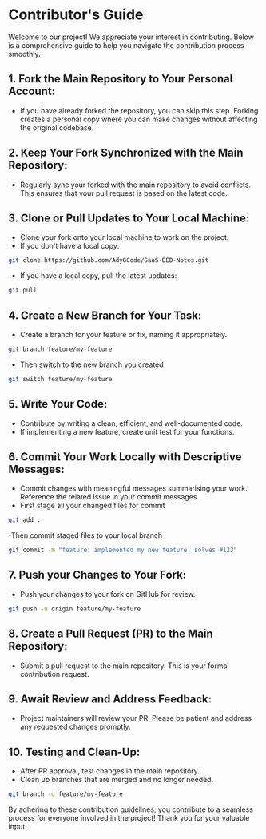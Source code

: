 # Contributor's Guide

Welcome to our project! We appreciate your interest in contributing. Below is a comprehensive guide to help you navigate the contribution process smoothly.

## 1. Fork the Main Repository to Your Personal Account: 
- If you have already forked the repository, you can skip this step. Forking creates a personal copy where you can make changes without affecting the original codebase.

## 2. Keep Your Fork Synchronized with the Main Repository:
- Regularly sync your forked with the main repository to avoid conflicts. This ensures that your pull request is based on the latest code.

## 3. Clone or Pull Updates to Your Local Machine:
- Clone your fork onto your local machine to work on the project.
-    If you don't have a local copy:

```bash
git clone https://github.com/AdyGCode/SaaS-BED-Notes.git
```
-   If you have a local copy, pull the latest updates:

```bash
git pull

```

## 4. Create a New Branch for Your Task:
- Create a branch for your feature or fix, naming it appropriately.

```bash
git branch feature/my-feature

```
- Then switch to the new branch you created

```bash
git switch feature/my-feature

```

## 5. Write Your Code:
- Contribute by writing a clean, efficient, and well-documented code.
- If implementing a new feature, create unit test for your functions.

## 6. Commit Your Work Locally with Descriptive Messages:
- Commit changes with meaningful messages summarising your work. Reference the related issue in your commit messages.
- First stage all your changed files for commit

```bash
git add .
```

-Then commit staged files to your local branch

```bash
git commit -m "feature: implemented my new feature. solves #123"
```

## 7. Push your Changes to Your Fork:
- Push your changes to your fork on GitHub for review.

```bash
git push -u origin feature/my-feature

```
## 8. Create a Pull Request (PR) to the Main Repository:
- Submit a pull request to the main repository. This is your formal contribution request.

## 9. Await Review and Address Feedback:
- Project maintainers will review your PR. Please be patient and address any requested changes promptly.

## 10. Testing and Clean-Up:
- After PR approval, test changes in the main repository.
- Clean up branches that are merged and no longer needed.

```bash
git branch -d feature/my-feature

```

By adhering to these contribution guidelines, you contribute to a seamless process for everyone involved in the project! Thank you for your valuable input.